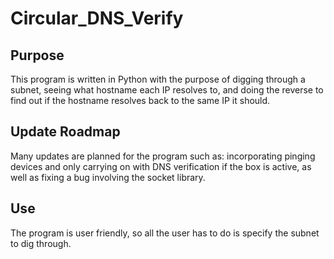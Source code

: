 # Circular_DNS_Verify
 
## Purpose
 This program is written in Python with the purpose of digging through a subnet, seeing what hostname each IP resolves to, and doing the reverse to find out if the hostname resolves back to the same IP it should.

## Update Roadmap
 Many updates are planned for the program such as: incorporating pinging devices and only carrying on with DNS verification if the box is active, as well as fixing a bug involving the socket library.

## Use
 The program is user friendly, so all the user has to do is specify the subnet to dig through.
